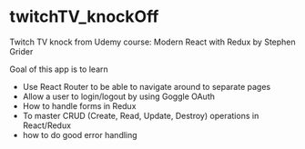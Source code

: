# twitchTV_knockOff
Twitch TV knock from Udemy course: Modern React with Redux by Stephen Grider

Goal of this app is to learn 
* Use React Router to be able to navigate around to separate pages 
* Allow a user to login/logout by using Goggle OAuth
* How to handle forms in Redux
* To master CRUD (Create, Read, Update, Destroy) operations in React/Redux
* how to do good error handling

